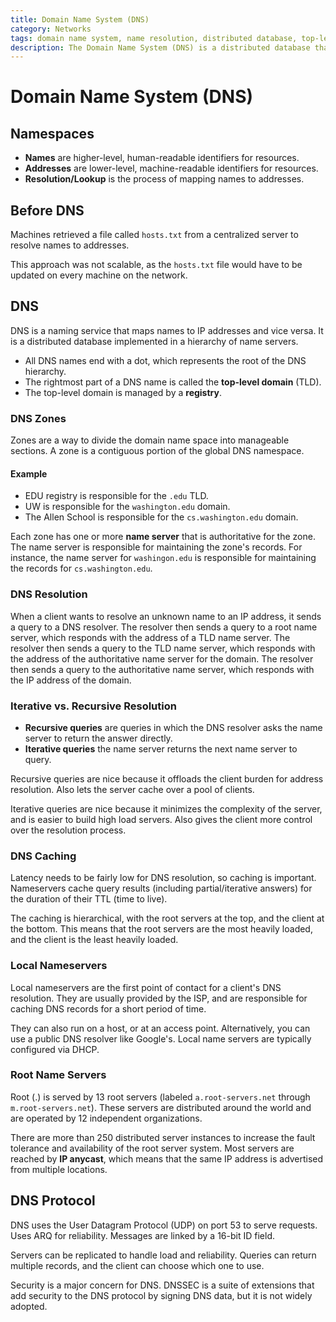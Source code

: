 ```yaml
---
title: Domain Name System (DNS)
category: Networks
tags: domain name system, name resolution, distributed database, top-level domain, name server
description: The Domain Name System (DNS) is a distributed database that translates human-readable domain names into IP addresses, enabling communication on the internet. It covers the hierarchical namespace structure, the resolution process using iterative and recursive queries, and the role of local nameservers and root name servers. The document also discusses the DNS protocol, including zone management and caching mechanisms, which are crucial for the efficient and scalable operation of the global domain name system.
---
```


# Domain Name System (DNS)

## Namespaces

- **Names** are higher-level, human-readable identifiers for resources.
- **Addresses** are lower-level, machine-readable identifiers for resources.
- **Resolution/Lookup** is the process of mapping names to addresses.

## Before DNS

Machines retrieved a file called `hosts.txt` from a centralized server to resolve names to addresses. 

This approach was not scalable, as the `hosts.txt` file would have to be updated on every machine on the network.

## DNS

DNS is a naming service that maps names to IP addresses and vice versa. It is a distributed database implemented in a hierarchy of name servers.

- All DNS names end with a dot, which represents the root of the DNS hierarchy.
- The rightmost part of a DNS name is called the **top-level domain** (TLD).
- The top-level domain is managed by a **registry**.

### DNS Zones

Zones are a way to divide the domain name space into manageable sections. A zone is a contiguous portion of the global DNS namespace. 

#### Example
- EDU registry is responsible for the `.edu` TLD.
- UW is responsible for the `washington.edu` domain.
- The Allen School is responsible for the `cs.washington.edu` domain.

Each zone has one or more **name server** that is authoritative for the zone. The name server is responsible for maintaining the zone's records. For instance, the name server for `washingon.edu` is responsible for maintaining the records for `cs.washington.edu`.

### DNS Resolution

When a client wants to resolve an unknown name to an IP address, it sends a query to a DNS resolver. The resolver then sends a query to a root name server, which responds with the address of a TLD name server. The resolver then sends a query to the TLD name server, which responds with the address of the authoritative name server for the domain. The resolver then sends a query to the authoritative name server, which responds with the IP address of the domain.

### Iterative vs. Recursive Resolution

- **Recursive queries** are queries in which the DNS resolver asks the name server to return the answer directly.
- **Iterative queries** the name server returns the next name server to query.

Recursive queries are nice because it offloads the client burden for address resolution. Also lets the server cache over a pool of clients.

Iterative queries are nice because it minimizes the complexity of the server, and is easier to build high load servers. Also gives the client more control over the resolution process.

### DNS Caching

Latency needs to be fairly low for DNS resolution, so caching is important. Nameservers cache query results (including partial/iterative answers) for the duration of their TTL (time to live).

The caching is hierarchical, with the root servers at the top, and the client at the bottom. This means that the root servers are the most heavily loaded, and the client is the least heavily loaded.

### Local Nameservers

Local nameservers are the first point of contact for a client's DNS resolution. They are usually provided by the ISP, and are responsible for caching DNS records for a short period of time.   

They can also run on a host, or at an access point. Alternatively, you can use a public DNS resolver like Google's. Local name servers are typically configured via DHCP.

### Root Name Servers

Root (.) is served by 13 root servers (labeled `a.root-servers.net` through `m.root-servers.net`). These servers are distributed around the world and are operated by 12 independent organizations.

There are more than 250 distributed server instances to increase the fault tolerance and availability of the root server system. Most servers are reached by **IP anycast**, which means that the same IP address is advertised from multiple locations.

## DNS Protocol

DNS uses the User Datagram Protocol (UDP) on port 53 to serve requests. Uses ARQ for reliability. Messages are linked by a 16-bit ID field.

Servers can be replicated to handle load and reliability. Queries can return multiple records, and the client can choose which one to use.

Security is a major concern for DNS. DNSSEC is a suite of extensions that add security to the DNS protocol by signing DNS data, but it is not widely adopted.